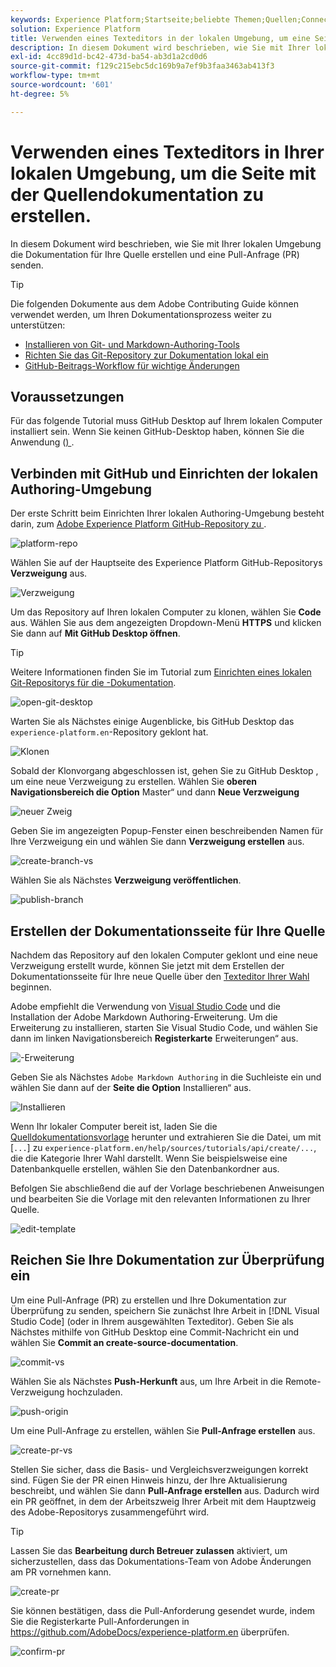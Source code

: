 ```yaml
---
keywords: Experience Platform;Startseite;beliebte Themen;Quellen;Connectoren;Quell-Connectoren;Quellen-SDK;SDK
solution: Experience Platform
title: Verwenden eines Texteditors in der lokalen Umgebung, um eine Seite mit der Quelldokumentation zu erstellen
description: In diesem Dokument wird beschrieben, wie Sie mit Ihrer lokalen Umgebung die Dokumentation für Ihre Quelle erstellen und eine Pull-Anfrage (PR) senden.
exl-id: 4cc89d1d-bc42-473d-ba54-ab3d1a2cd0d6
source-git-commit: f129c215ebc5dc169b9a7ef9b3faa3463ab413f3
workflow-type: tm+mt
source-wordcount: '601'
ht-degree: 5%

---
```


# Verwenden eines Texteditors in Ihrer lokalen Umgebung, um die Seite mit der Quellendokumentation zu erstellen.

In diesem Dokument wird beschrieben, wie Sie mit Ihrer lokalen Umgebung die Dokumentation für Ihre Quelle erstellen und eine Pull-Anfrage (PR) senden.

>[!TIP]
>
>Die folgenden Dokumente aus dem Adobe Contributing Guide können verwendet werden, um Ihren Dokumentationsprozess weiter zu unterstützen: <ul><li>[Installieren von Git- und Markdown-Authoring-Tools](https://experienceleague.adobe.com/docs/contributor/contributor-guide/setup/install-tools.html?lang=de)</li><li>[Richten Sie das Git-Repository zur Dokumentation lokal ein](https://experienceleague.adobe.com/docs/contributor/contributor-guide/setup/local-repo.html?lang=de)</li><li>[GitHub-Beitrags-Workflow für wichtige Änderungen](https://experienceleague.adobe.com/docs/contributor/contributor-guide/setup/full-workflow.html?lang=de)</li></ul>

## Voraussetzungen

Für das folgende Tutorial muss GitHub Desktop auf Ihrem lokalen Computer installiert sein. Wenn Sie keinen GitHub-Desktop haben, können Sie die Anwendung ([) &#x200B;](https://desktop.github.com/).

## Verbinden mit GitHub und Einrichten der lokalen Authoring-Umgebung

Der erste Schritt beim Einrichten Ihrer lokalen Authoring-Umgebung besteht darin, zum [Adobe Experience Platform GitHub-Repository zu &#x200B;](https://github.com/AdobeDocs/experience-platform.en).

![platform-repo](../assets/platform-repo.png)

Wählen Sie auf der Hauptseite des Experience Platform GitHub-Repositorys **Verzweigung** aus.

![Verzweigung](../assets/fork.png)

Um das Repository auf Ihren lokalen Computer zu klonen, wählen Sie **Code** aus. Wählen Sie aus dem angezeigten Dropdown-Menü **HTTPS** und klicken Sie dann auf **Mit GitHub Desktop öffnen**.

>[!TIP]
>
>Weitere Informationen finden Sie im Tutorial zum [Einrichten eines lokalen Git-Repositorys für die -Dokumentation](https://experienceleague.adobe.com/docs/contributor/contributor-guide/setup/local-repo.html?lang=de#create-a-local-clone-of-the-repository).

![open-git-desktop](../assets/open-git-desktop.png)

Warten Sie als Nächstes einige Augenblicke, bis GitHub Desktop das `experience-platform.en`-Repository geklont hat.

![Klonen](../assets/cloning.png)

Sobald der Klonvorgang abgeschlossen ist, gehen Sie zu GitHub Desktop , um eine neue Verzweigung zu erstellen. Wählen Sie **oberen Navigationsbereich die Option** Master“ und dann **Neue Verzweigung**

![neuer Zweig](../assets/new-branch.png)

Geben Sie im angezeigten Popup-Fenster einen beschreibenden Namen für Ihre Verzweigung ein und wählen Sie dann **Verzweigung erstellen** aus.

![create-branch-vs](../assets/create-branch-vs.png)

Wählen Sie als Nächstes **Verzweigung veröffentlichen**.

![publish-branch](../assets/publish-branch.png)

## Erstellen der Dokumentationsseite für Ihre Quelle

Nachdem das Repository auf den lokalen Computer geklont und eine neue Verzweigung erstellt wurde, können Sie jetzt mit dem Erstellen der Dokumentationsseite für Ihre neue Quelle über den [Texteditor Ihrer Wahl](https://experienceleague.adobe.com/docs/contributor/contributor-guide/setup/install-tools.html?lang=de#understand-markdown-editors) beginnen.

Adobe empfiehlt die Verwendung von [Visual Studio Code](https://code.visualstudio.com/) und die Installation der Adobe Markdown Authoring-Erweiterung. Um die Erweiterung zu installieren, starten Sie Visual Studio Code, und wählen Sie dann im linken Navigationsbereich **Registerkarte** Erweiterungen“ aus.

![-Erweiterung &#x200B;](../assets/extension.png)

Geben Sie als Nächstes `Adobe Markdown Authoring` in die Suchleiste ein und wählen Sie dann auf der **Seite die Option** Installieren“ aus.

![Installieren](../assets/install.png)

Wenn Ihr lokaler Computer bereit ist, laden Sie die [Quelldokumentationsvorlage](../assets/api-template.zip) herunter und extrahieren Sie die Datei, um mit [`...`] zu `experience-platform.en/help/sources/tutorials/api/create/...`, die die Kategorie Ihrer Wahl darstellt. Wenn Sie beispielsweise eine Datenbankquelle erstellen, wählen Sie den Datenbankordner aus.

Befolgen Sie abschließend die auf der Vorlage beschriebenen Anweisungen und bearbeiten Sie die Vorlage mit den relevanten Informationen zu Ihrer Quelle.

![edit-template](../assets/edit-template.png)

## Reichen Sie Ihre Dokumentation zur Überprüfung ein

Um eine Pull-Anfrage (PR) zu erstellen und Ihre Dokumentation zur Überprüfung zu senden, speichern Sie zunächst Ihre Arbeit in [!DNL Visual Studio Code] (oder in Ihrem ausgewählten Texteditor). Geben Sie als Nächstes mithilfe von GitHub Desktop eine Commit-Nachricht ein und wählen Sie **Commit an create-source-documentation**.

![commit-vs](../assets/commit-vs.png)

Wählen Sie als Nächstes **Push-Herkunft** aus, um Ihre Arbeit in die Remote-Verzweigung hochzuladen.

![push-origin](../assets/push-origin.png)

Um eine Pull-Anfrage zu erstellen, wählen Sie **Pull-Anfrage erstellen** aus.

![create-pr-vs](../assets/create-pr-vs.png)

Stellen Sie sicher, dass die Basis- und Vergleichsverzweigungen korrekt sind. Fügen Sie der PR einen Hinweis hinzu, der Ihre Aktualisierung beschreibt, und wählen Sie dann **Pull-Anfrage erstellen** aus. Dadurch wird ein PR geöffnet, in dem der Arbeitszweig Ihrer Arbeit mit dem Hauptzweig des Adobe-Repositorys zusammengeführt wird.

>[!TIP]
>
>Lassen Sie das **Bearbeitung durch Betreuer zulassen** aktiviert, um sicherzustellen, dass das Dokumentations-Team von Adobe Änderungen am PR vornehmen kann.

![create-pr](../assets/create-pr.png)

Sie können bestätigen, dass die Pull-Anforderung gesendet wurde, indem Sie die Registerkarte Pull-Anforderungen in https://github.com/AdobeDocs/experience-platform.en überprüfen.

![confirm-pr](../assets/confirm-pr.png)
